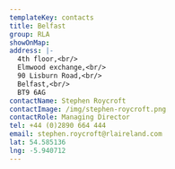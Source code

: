 ```yaml
---
templateKey: contacts
title: Belfast
group: RLA
showOnMap:
address: |-
  4th floor,<br/>
  Elmwood exchange,<br/>
  90 Lisburn Road,<br/>
  Belfast,<br/>
  BT9 6AG
contactName: Stephen Roycroft
contactImage: /img/stephen-roycroft.png
contactRole: Managing Director
tel: +44 (0)2890 664 444
email: stephen.roycroft@rlaireland.com
lat: 54.585136
lng: -5.940712
---
```

